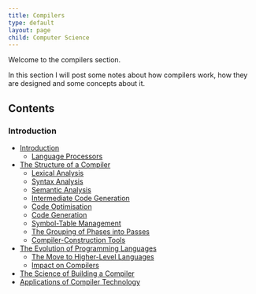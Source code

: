 ```yaml
---
title: Compilers
type: default
layout: page
child: Computer Science
---
```


Welcome to the compilers section.

In this section I will post some notes about how compilers work, how they are
designed and some concepts about it.

## Contents

### Introduction

- [Introduction](/computer-science/compilers/intro/intro/)
  - [Language Processors](/computer-science/compilers/intro/lp)
- [The Structure of a Compiler](/computer-science/compilers/intro/structure)
  - [Lexical Analysis](/computer-science/compilers/intro/lexical-analysis)
  - [Syntax Analysis](/computer-science/compilers/intro/syntax-analysis)
  - [Semantic Analysis](/computer-science/compilers/intro/semantic-analysis)
  - [Intermediate Code Generation](/computer-science/compilers/intro/intermediate)
  - [Code Optimisation](/computer-science/compilers/intro/optimisation)
  - [Code Generation](/computer-science/compilers/intro/generation)
  - [Symbol-Table Management](/computer-science/compilers/intro/symbol-table)
  - [The Grouping of Phases into Passes](/computer-science/compilers/intro/passes)
  - [Compiler-Construction Tools](/computer-science/compilers/intro/tools)
- [The Evolution of Programming Languages](/computer-science/compilers/intro/evol/evol)
  - [The Move to Higher-Level Languages](/computer-science/compilers/intro/evol/high)
  - [Impact on Compilers](/computer-science/compilers/intro/evol/impact)
- [The Science of Building a Compiler](/computer-science/compilers/intro/science)
- [Applications of Compiler Technology](/computer-science/compilers/intro/application/)
